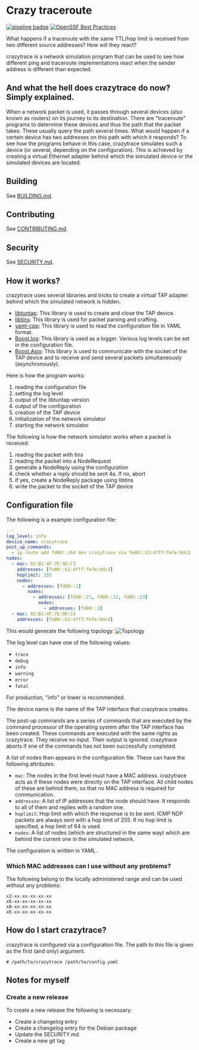 # Crazy traceroute

[![pipeline badge](https://ci.codeberg.org/api/badges/13147/status.svg)](https://ci.codeberg.org/repos/13147)
[![OpenSSF Best Practices](https://www.bestpractices.dev/projects/8694/badge)](https://www.bestpractices.dev/projects/8694)

What happens if a traceroute with the same TTL/hop limit is received from two different source addresses? How will they react?

crazytrace is a network simulation program that can be used to see how different ping and traceroute implementations react when the sender address is different than expected.

## And what the hell does crazytrace do now? Simply explained.

When a network packet is used, it passes through several devices (also known as routers) on its journey to its destination. There are "traceroute" programs to determine these devices and thus the path that the packet takes. These usually query the path several times. What would happen if a certain device has two addresses on this path with which it responds? To see how the programs behave in this case, crazytrace simulates such a device (or several, depending on the configuration). This is achieved by creating a virtual Ethernet adapter behind which the simulated device or the simulated devices are located.

## Building

See [BUILDING.md](BUILDING.md).

## Contributing

See [CONTRIBUTING.md](CONTRIBUTING.md).

## Security

See [SECURITY.md](SECURITY.md).

## How it works?

crazytrace uses several libraries and tricks to create a virtual TAP adapter behind which the simulated network is hidden.

- [libtuntap](https://github.com/LaKabane/libtuntap/): This library is used to create and close the TAP device.
- [libtins](https://libtins.github.io/): This library is used for packet parsing and crafting.
- [yaml-cpp](https://github.com/jbeder/yaml-cpp/): This library is used to read the configuration file in YAML format.
- [Boost.log](https://www.boost.org/): This library is used as a logger. Various log levels can be set in the configuration file.
- [Boost.Asio](https://www.boost.org/): This library is used to communicate with the socket of the TAP device and to receive and send several packets simultaneously (asynchronously).

Here is how the program works:
1. reading the configuration file
2. setting the log level
3. output of the libtuntap version
4. output of the configuration
5. creation of the TAP device
6. initialization of the network simulator
7. starting the network simulator

The following is how the network simulator works when a packet is received:
1. reading the packet with tins
2. reading the packet into a NodeRequest
3. generate a NodeReply using the configuration
4. check whether a reply should be sent
4a. If no, abort
5. if yes, create a NodeReply package using libtins
6. write the packet to the socket of the TAP device

## Configuration file

The following is a example configuration file:
```yaml
---
log_level: info
device_name: crazytrace
post_up_commands:
  - ip route add fd00::/64 dev crazytrace via fe80::b1:4fff:fe7e:9dc3
nodes:
  - mac: 02:B1:4F:7E:9D:C3
    addresses: [fe80::b1:4fff:fe7e:9dc3]
    hoplimit: 255
    nodes:
      - addresses: [fd00::1]
        nodes:
          - addresses: [fd00::21, fd00::22, fd00::23]
            nodes:
              - addresses: [fd00::3]
  - mac: 02:B1:4F:7E:9D:C4
    addresses: [fe80::b1:4fff:fe7e:9dc4]
```

This would generate the following topology:
![Topology](topology.png)

The log level can have one of the following values:
- `trace`
- `debug`
- `info`
- `warning`
- `error`
- `fatal`

For production, "info" or lower is recommended.

The device name is the name of the TAP interface that crazytrace creates.

The post-up commands are a series of commands that are executed by the command processor of the operating system after the TAP interface has been created. These commands are executed with the same rights as crazytrace. They receive no input. Their output is ignored. crazytrace aborts if one of the commands has not been successfully completed.

A list of nodes then appears in the configuration file. These can have the following attributes:
- `mac`: The nodes in the first level must have a MAC address. crazytrace acts as if these nodes were directly on the TAP interface. All child nodes of these are behind them, so that no MAC address is required for communication.
- `addresses`: A list of IP addresses that the node should have. It responds to all of them and replies with a random one.
- `hoplimit`: Hop limit with which the response is to be sent. ICMP NDP packets are always sent with a hop limit of 255. If no hop limit is specified, a hop limit of 64 is used.
- `nodes`: A list of nodes (which are structured in the same way) which are behind the current one in the simulated network.

The configuration is written in YAML.

### Which MAC addresses can I use without any problems?

The following belong to the locally administered range and can be used without any problems:
```
x2-xx-xx-xx-xx-xx
x6-xx-xx-xx-xx-xx
xA-xx-xx-xx-xx-xx
xE-xx-xx-xx-xx-xx
```

## How do I start crazytrace?

crazytrace is configured via a configuration file. The path to this file is given as the first (and only) argument.

```
# /path/to/crazytrace /path/to/config.yaml
```

## Notes for myself

### Create a new release

To create a new release the following is necessary:
- Create a changelog entry
- Create a changelog entry for the Debian package
- Update the SECURITY.md
- Create a new git tag
